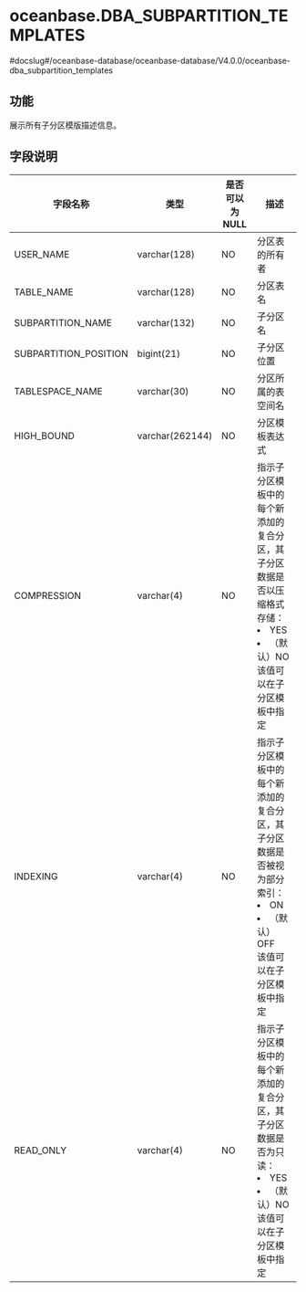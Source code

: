 oceanbase.DBA_SUBPARTITION_TEMPLATES
=========================================================

#docslug#/oceanbase-database/oceanbase-database/V4.0.0/oceanbase-dba_subpartition_templates

功能
--------------------

展示所有子分区模版描述信息。

字段说明
----------------------

|         字段名称          |       类型        | 是否可以为 NULL |    描述     |
|-----------------------|-----------------|------------|-----------|
| USER_NAME             | varchar(128)    | NO         | 分区表的所有者   |
| TABLE_NAME            | varchar(128)    | NO         | 分区表名      |
| SUBPARTITION_NAME     | varchar(132)    | NO         | 子分区名      |
| SUBPARTITION_POSITION | bigint(21)      | NO         | 子分区位置     |
| TABLESPACE_NAME       | varchar(30)     | NO         | 分区所属的表空间名 |
| HIGH_BOUND            | varchar(262144) | NO         | 分区模板表达式   |
| COMPRESSION           | varchar(4)      | NO         | 指示子分区模板中的每个新添加的复合分区，其子分区数据是否以压缩格式存储：<li>YES<li>（默认）NO <br>该值可以在子分区模板中指定        |
| INDEXING              | varchar(4)      | NO         | 指示子分区模板中的每个新添加的复合分区，其子分区数据是否被视为部分索引：<li>ON<li>（默认）OFF<br>该值可以在子分区模板中指定          |
| READ_ONLY             | varchar(4)      | NO         | 指示子分区模板中的每个新添加的复合分区，其子分区数据是否为只读：<li>YES<li>（默认）NO<br>该值可以在子分区模板中指定          |
